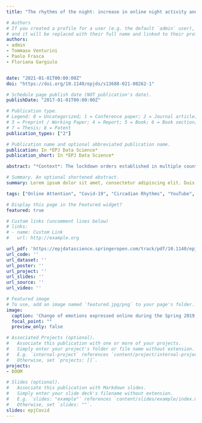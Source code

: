 ```yaml
---
title: "The rhythms of the night: increase in online night activity and emotional resilience during the spring 2020 Covid-19 lockdown"

# Authors
# If you created a profile for a user (e.g. the default `admin` user), write the username (folder name) here 
# and it will be replaced with their full name and linked to their profile.
authors:
- admin
- Tommaso Venturini
- Paolo Frasca
- Floriana Gargiulo


date: "2021-01-01T00:00:00Z"
doi: "https://doi.org/10.1140/epjds/s13688-021-00262-1"

# Schedule page publish date (NOT publication's date).
publishDate: "2017-01-01T00:00:00Z"

# Publication type.
# Legend: 0 = Uncategorized; 1 = Conference paper; 2 = Journal article;
# 3 = Preprint / Working Paper; 4 = Report; 5 = Book; 6 = Book section;
# 7 = Thesis; 8 = Patent
publication_types: ["2"]

# Publication name and optional abbreviated publication name.
publication: In *EPJ Data Science*
publication_short: In *EPJ Data Science*

abstract: "*Context*: The lockdown orders established in multiple countries in response to the Covid-19 pandemic are arguably one of the most widespread and deepest shock experienced by societies in recent years. Studying their impact trough the lens of social media offers an unprecedented opportunity to understand the susceptibility and the resilience of human activity patterns to large-scale exogenous shocks. Firstly, we investigate the changes that this upheaval has caused in online activity in terms of time spent online, themes and emotion shared on the platforms, and rhythms of content consumption. Secondly, we examine the resilience of certain platform characteristics, such as the daily rhythms of emotion expression.\n\n*Data*: Two independent datasets about the French cyberspace: a fine-grained temporal record of almost 100 thousand YouTube videos and a collection of 8 million Tweets between February 17 and April 14, 2020.\n \n*Findings*: In both datasets we observe a reshaping of the circadian rhythms with an increase of night activity during the lockdown. The analysis of the videos and tweets published during lockdown shows a general decrease in emotional contents and a shift from themes like work and money to themes like death and safety. However, the daily patterns of emotions remain mostly unchanged, thereby suggesting that emotional cycles are resilient to exogenous shocks."

# Summary. An optional shortened abstract.
summary: Lorem ipsum dolor sit amet, consectetur adipiscing elit. Duis posuere tellus ac convallis placerat. Proin tincidunt magna sed ex sollicitudin condimentum.

tags: ["Online Attention", "Covid-19", "Circadian Rhythms", "YouTube", "Twitter" ]

# Display this page in the Featured widget?
featured: true

# Custom links (uncomment lines below)
# links:
# - name: Custom Link
#   url: http://example.org

url_pdf: 'https://epjdatascience.springeropen.com/track/pdf/10.1140/epjds/s13688-021-00262-1.pdf'
url_code: ''
url_dataset: ''
url_poster: ''
url_project: ''
url_slides: ''
url_source: ''
url_video: ''

# Featured image
# To use, add an image named `featured.jpg/png` to your page's folder. 
image:
  caption: 'Change of emotions expressed online during the Spring 2019 lockdown'
  focal_point: ""
  preview_only: false

# Associated Projects (optional).
#   Associate this publication with one or more of your projects.
#   Simply enter your project's folder or file name without extension.
#   E.g. `internal-project` references `content/project/internal-project/index.md`.
#   Otherwise, set `projects: []`.
projects:
- DOOM

# Slides (optional).
#   Associate this publication with Markdown slides.
#   Simply enter your slide deck's filename without extension.
#   E.g. `slides: "example"` references `content/slides/example/index.md`.
#   Otherwise, set `slides: ""`.
slides: epjCovid
---
```

